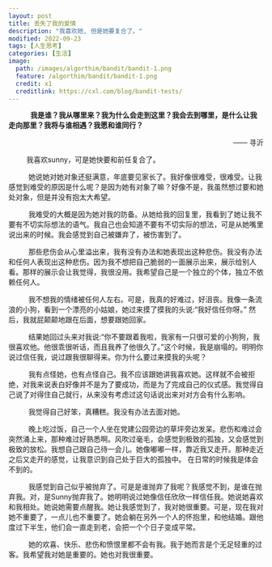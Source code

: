 ```yaml
---
layout: post
title: 丢失了我的爱情
description: "我喜欢她, 但是她要复合了。"
modified: 2022-09-23
tags: [人生思考]
categories: [生活]
image:
  path: /images/algorthim/bandit/bandit-1.png
  feature: /algorthim/bandit/bandit-1.png
  credit: x1
  creditlink: https://cxl.com/blog/bandit-tests/
---
```


&nbsp;&nbsp;&nbsp;&nbsp;&nbsp;&nbsp;&nbsp;&nbsp;&nbsp;&nbsp;&nbsp;**我是谁？我从哪里来？我为什么会走到这里？我会去到哪里，是什么让我走向那里？我将与谁相遇？我愿和谁同行？**

<p align="right">—— 寻沂</p>

&nbsp;&nbsp;&nbsp;&nbsp;&nbsp;&nbsp;&nbsp;&nbsp;&nbsp;我喜欢sunny，可是她快要和前任复合了。

&nbsp;&nbsp;&nbsp;&nbsp;&nbsp;&nbsp;&nbsp;&nbsp;&nbsp;&nbsp;她说她对她对象还挺满意，年底要见家长了。我好像很难受，很难受。让我感觉到难受的原因是什么呢？是因为她有对象了嘛？好像不是，我虽然想过要和她处对象，但是并没有抱太大希望。

&nbsp;&nbsp;&nbsp;&nbsp;&nbsp;&nbsp;&nbsp;&nbsp;&nbsp;&nbsp;我难受的大概是因为她对我的防备。从她给我的回复里，我看到了她让我不要有不切实际想法的语气。我自己也会知道不要有不切实际的想法，可是从她嘴里说出来的时候。我会感觉到自己被嫌弃了，被伤害到了。

&nbsp;&nbsp;&nbsp;&nbsp;&nbsp;&nbsp;&nbsp;&nbsp;&nbsp;&nbsp;那些悲伤会从心里溢出来，我有没有办法和她表现出这种悲伤。我没有办法和任何人表现出这种悲伤。因为我不想把自己脆弱的一面展示出来，展示给别人看。那样的展示会让我觉得，我很没用。我希望自己是一个独立的个体，独立不依赖任何人。

&nbsp;&nbsp;&nbsp;&nbsp;&nbsp;&nbsp;&nbsp;&nbsp;&nbsp;&nbsp;我不想我的情绪被任何人左右。可是，我真的好难过，好沮丧。我像一条流浪的小狗，看到一个漂亮的小姑娘，她过来摸了摸我的头说:“我好信任你呀。” 然后，我就屁颠颠地跟在后面，想要跟她回家。

&nbsp;&nbsp;&nbsp;&nbsp;&nbsp;&nbsp;&nbsp;&nbsp;&nbsp;&nbsp;结果她回过头来对我说:“你不要跟着我啦，我家有一只很可爱的小狗狗，我很喜欢他。他很乖很听话，而且我养了他很久了。”这个时候，我是崩塌的。明明你说过信任我，说过跟我很聊得来。你为什么要过来摸我的头呢？

&nbsp;&nbsp;&nbsp;&nbsp;&nbsp;&nbsp;&nbsp;&nbsp;&nbsp;&nbsp;我有点怪她，也有点怪自己。我不应该跟她讲我喜欢她。这样就不会被拒绝，对我来说表白好像并不是为了要成功，而是为了完成自己的仪式感。我觉得自己说了对得住自己就行，从来没有考虑过这句话说出来对对方会有什么影响。

&nbsp;&nbsp;&nbsp;&nbsp;&nbsp;&nbsp;&nbsp;&nbsp;&nbsp;&nbsp;我觉得自己好笨，真糟糕。我没有办法去面对她。

&nbsp;&nbsp;&nbsp;&nbsp;&nbsp;&nbsp;&nbsp;&nbsp;&nbsp;&nbsp;晚上吃过饭，自己一个人坐在党建公园旁边的草坪旁边发呆。悲伤和难过会突然涌上来，那种难过好熟悉啊。风吹过毫毛，会感觉到极致的孤独，又会感觉到极致的放松。我想自己跟自己待一会儿。她像嘟嘟一样，靠近我又走开。那种走近之后又走开的感觉，让我意识到自己处于巨大的孤独中。 在日常的时候我是体会不到的。

&nbsp;&nbsp;&nbsp;&nbsp;&nbsp;&nbsp;&nbsp;&nbsp;&nbsp;&nbsp;我感觉到自己似乎被抛弃了。可是是谁抛弃了我呢？我感觉不到，是谁在抛弃我。对，是Sunny抛弃我了。她明明说过她像信任欣欣一样信任我。她说她喜欢和我相处。她说她需要点醒我。她让我感觉到了，我对她很重要。可是，现在我对她不重要了，一点儿也不重要了。她会躺在另外一个人的怀抱里，和他结婚。跟他度过下半生，他们会一直走到老，会把一个个日子变成平常。

&nbsp;&nbsp;&nbsp;&nbsp;&nbsp;&nbsp;&nbsp;&nbsp;&nbsp;&nbsp;她的欢喜、快乐、悲伤和愤恨里都不会有我。我于她而言是个无足轻重的过客。我希望我对她是重要的。她也对我很重要。
